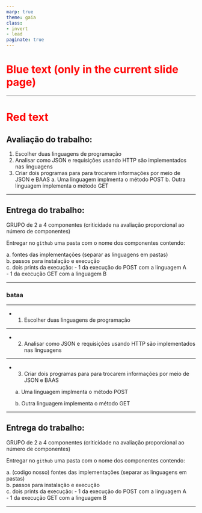 ```yaml
---
marp: true
theme: gaia
class: 
- invert
- lead
paginate: true
---
```

<!-- Scoped style -->
<style scoped>
h1 {
  color: blue;
}
</style>

# Blue text (only in the current slide page)

---
<!-- Scoped style -->
<style scoped>
h1 {
  color: red;
}
</style>
# Red text
## **Avaliação do trabalho:** 

1. Escolher duas linguagens de programação  
2. Analisar como JSON e requisições usando HTTP são implementados nas linguagens
3. Criar dois programas para para trocarem informações por meio de JSON e BAAS
    a. Uma linguagem implmenta o método POST
    b. Outra linguagem implementa o método GET

---

## **Entrega do trabalho:**

GRUPO de 2 a 4 componentes (criticidade na avaliação proporcional ao número de componentes)

Entregar no `github` uma pasta com o nome dos componentes contendo:  

a. fontes das implementaçôes (separar as linguagens em pastas)  
b.  passos para instalação e execução  
c. dois prints da execução:
    - 1 da execução do POST com a linguagem A  
    - 1 da execução GET com a linguagem B

---

### bataa

---

- 1. Escolher duas linguagens de programação 

---

- 2. Analisar como JSON e requisições usando HTTP são implementados nas linguagens


---

- 3. Criar dois programas para para trocarem informações por meio de JSON e BAAS

    a. Uma linguagem implmenta o método POST

    b. Outra linguagem implementa o método GET

---

## **Entrega do trabalho:**

GRUPO de 2 a 4 componentes (criticidade na avaliação proporcional ao número de componentes)

Entregar no `github` uma pasta com o nome dos componentes contendo:  

a. (codigo nosso) fontes das implementaçôes (separar as linguagens em pastas)  
b.  passos para instalação e execução  
c. dois prints da execução:
    - 1 da execução do POST com a linguagem A  
    - 1 da execução GET com a linguagem B

---

